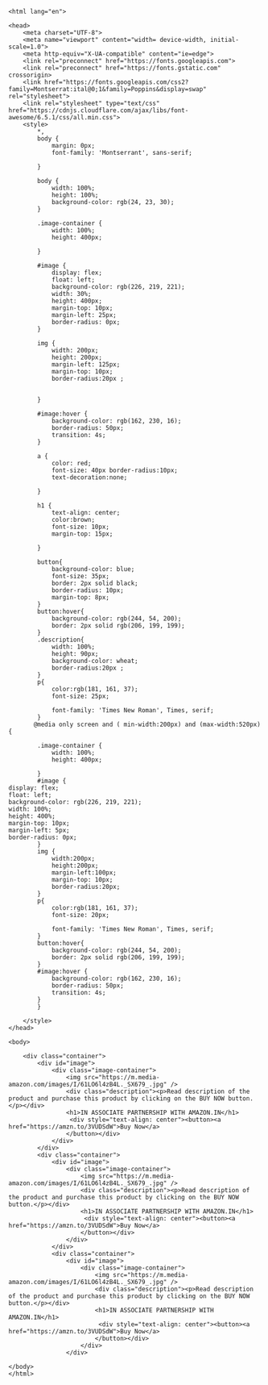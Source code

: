   <!DOCTYPE html>
    <html lang="en">

    <head>
        <meta charset="UTF-8">
        <meta name="viewport" content="width= device-width, initial-scale=1.0">
        <meta http-equiv="X-UA-compatible" content="ie=edge">
        <link rel="preconnect" href="https://fonts.googleapis.com">
        <link rel="preconnect" href="https://fonts.gstatic.com" crossorigin>
        <link href="https://fonts.googleapis.com/css2?family=Montserrat:ital@0;1&family=Poppins&display=swap" rel="stylesheet">
        <link rel="stylesheet" type="text/css" href="https://cdnjs.cloudflare.com/ajax/libs/font-awesome/6.5.1/css/all.min.css">
        <style>
            *,
            body {
                margin: 0px;
                font-family: 'Montserrant', sans-serif;

            }

            body {
                width: 100%;
                height: 100%;
                background-color: rgb(24, 23, 30);
            }

            .image-container {
                width: 100%;
                height: 400px;

            }

            #image {
                display: flex;
                float: left;
                background-color: rgb(226, 219, 221);
                width: 30%;
                height: 400px;
                margin-top: 10px;
                margin-left: 25px;
                border-radius: 0px;
            }

            img {
                width: 200px;
                height: 200px;
                margin-left: 125px;
                margin-top: 10px;
                border-radius:20px ;


            }

            #image:hover {
                background-color: rgb(162, 230, 16);
                border-radius: 50px;
                transition: 4s;
            }

            a {
                color: red;
                font-size: 40px border-radius:10px;
                text-decoration:none;
                
            }
            
            h1 {
                text-align: center;
                color:brown;
                font-size: 10px;
                margin-top: 15px;

            }
            
            button{
                background-color: blue;
                font-size: 35px;
                border: 2px solid black;
                border-radius: 10px;
                margin-top: 8px;
            }
            button:hover{
                background-color: rgb(244, 54, 200);
                border: 2px solid rgb(206, 199, 199);
            }
            .description{
                width: 100%;
                height: 90px;
                background-color: wheat;
                border-radius:20px ;
            }
            p{
                color:rgb(181, 161, 37);
                font-size: 25px;
                
                font-family: 'Times New Roman', Times, serif;
            }
           @media only screen and ( min-width:200px) and (max-width:520px){

            .image-container {
                width: 100%;
                height: 400px;

            }
            #image {
    display: flex;
    float: left;
    background-color: rgb(226, 219, 221);
    width: 100%;
    height: 400%;
    margin-top: 10px;
    margin-left: 5px;
    border-radius: 0px;
            }
            img {
                width:200px;
                height:200px;
                margin-left:100px;
                margin-top: 10px;
                border-radius:20px;
            }
            p{
                color:rgb(181, 161, 37);
                font-size: 20px;
                
                font-family: 'Times New Roman', Times, serif;
            }
            button:hover{
                background-color: rgb(244, 54, 200);
                border: 2px solid rgb(206, 199, 199);
            }
            #image:hover {
                background-color: rgb(162, 230, 16);
                border-radius: 50px;
                transition: 4s;
            }
            }

        </style>
    </head>

    <body>

        <div class="container">
            <div id="image">
                <div class="image-container">
                    <img src="https://m.media-amazon.com/images/I/61LO6l4zB4L._SX679_.jpg" />
                    <div class="description"><p>Read description of the product and purchase this product by clicking on the BUY NOW button.</p></div>
                    <h1>IN ASSOCIATE PARTNERSHIP WITH AMAZON.IN</h1>
                     <div style="text-align: center"><button><a href="https://amzn.to/3VUDSdW">Buy Now</a>
                    </button></div>
                </div>
            </div>
            <div class="container">
                <div id="image">
                    <div class="image-container">
                        <img src="https://m.media-amazon.com/images/I/61LO6l4zB4L._SX679_.jpg" />
                        <div class="description"><p>Read description of the product and purchase this product by clicking on the BUY NOW button.</p></div>
                        <h1>IN ASSOCIATE PARTNERSHIP WITH AMAZON.IN</h1>
                         <div style="text-align: center"><button><a href="https://amzn.to/3VUDSdW">Buy Now</a>
                        </button></div>
                    </div>
                </div>
                <div class="container">
                    <div id="image">
                        <div class="image-container">
                            <img src="https://m.media-amazon.com/images/I/61LO6l4zB4L._SX679_.jpg" />
                            <div class="description"><p>Read description of the product and purchase this product by clicking on the BUY NOW button.</p></div>
                            <h1>IN ASSOCIATE PARTNERSHIP WITH AMAZON.IN</h1>
                             <div style="text-align: center"><button><a href="https://amzn.to/3VUDSdW">Buy Now</a>
                            </button></div>
                        </div>
                    </div>
            
    </body>
    </html>

